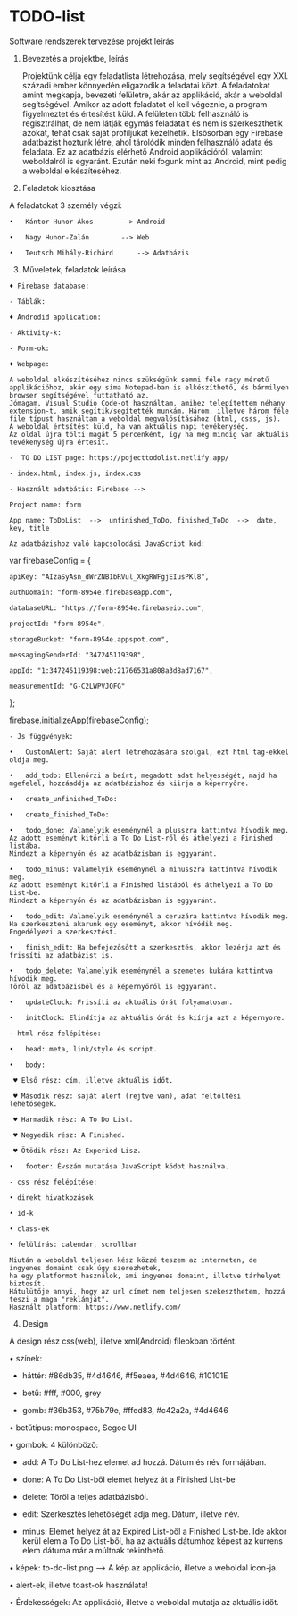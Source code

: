 # TODO-list
Software rendszerek tervezése projekt leírás

1.	Bevezetés a projektbe, leírás

 	Projektünk célja egy feladatlista létrehozása, mely segítségével egy XXI. századi ember könnyedén eligazodik a feladatai közt. A feladatokat amint megkapja, bevezeti felületre, akár az applikáció, akár a weboldal segítségével. Amikor az adott feladatot el kell végeznie, a program figyelmeztet és értesítést küld. 
	A felületen több felhasználó is regisztrálhat, de nem látják egymás feladatait és nem is szerkeszthetik azokat, tehát csak saját profiljukat kezelhetik. 
	Elsősorban egy Firebase adatbázist hoztunk létre, ahol tárolódik minden felhasználó adata és feladata. Ez az adatbázis elérhető Android applikációról, valamint weboldalról is egyaránt. 
	Ezután neki fogunk mint az Android, mint pedig a weboldal elkészítéséhez.
	
2.	Feladatok kiosztása

  A feladatokat 3 személy végzi:
  
    •	Kántor Hunor-Ákos 		--> Android
    
    •	Nagy Hunor-Zalán 		--> Web
    
    •	Teutsch Mihály-Richárd 		--> Adatbázis
    
  3.	Műveletek, feladatok leírása
  
    ♦ Firebase database:
    
    - Táblák: 

    ♦ Androdid application:
    
    - Aktivity-k:
    
    - Form-ok: 

    ♦ Webpage:
    
	A weboldal elkészítéséhez nincs szükségünk semmi féle nagy méretű applikációhoz, akár egy sima Notepad-ban is elkészíthető, és bármilyen browser segítségével futtatható az. 
	Jómagam, Visual Studio Code-ot használtam, amihez telepítettem néhany extension-t, amik segítik/segítették munkám. Három, illetve három féle file típust használtam a weboldal megvalósításához (html, csss, js). 
	A weboldal értsítést küld, ha van aktuális napi tevékenység. 
	Az oldal újra tölti magát 5 percenként, így ha még mindig van aktuális tevékenység újra értesít. 
   
    -  TO DO LIST page: https://pojecttodolist.netlify.app/
    
    - index.html, index.js, index.css
    
    - Használt adatbátis: Firebase -->
    
    Project name: form
    
    App name: ToDoList  -->  unfinished_ToDo, finished_ToDo  -->  date, key, title
    
    Az adatbázishoz való kapcsolodási JavaScript kód: 
    
var firebaseConfig = {

    apiKey: "AIzaSyAsn_dWrZNB1bRVul_XkgRWFgjEIusPKl8",
    
    authDomain: "form-8954e.firebaseapp.com",
    
    databaseURL: "https://form-8954e.firebaseio.com",
    
    projectId: "form-8954e",
    
    storageBucket: "form-8954e.appspot.com",
    
    messagingSenderId: "347245119398",
    
    appId: "1:347245119398:web:21766531a808a3d8ad7167",
    
    measurementId: "G-C2LWPVJQFG"
    
};

firebase.initializeApp(firebaseConfig);

    - Js függvények: 
    
    •	CustomAlert: Saját alert létrehozására szolgál, ezt html tag-ekkel oldja meg.
    
    •	add_todo: Ellenőrzi a beírt, megadott adat helyességét, majd ha mgefelel, hozzáaddja az adatbázishoz és kiirja a képernyőre.
    
    •	create_unfinished_ToDo:
    
    •	create_finished_ToDo:
    
    •	todo_done: Valamelyik eseménynél a plusszra kattintva hívodik meg. 
    Az adott eseményt kitőrli a To Do List-ről és áthelyezi a Finished listába. 
    Mindezt a képernyőn és az adatbázisban is eggyaránt. 
    
    •	todo_minus: Valamelyik eseménynél a minusszra kattintva hívodik meg. 
    Az adott eseményt kitőrli a Finished listából és áthelyezi a To Do List-be. 
    Mindezt a képernyőn és az adatbázisban is eggyaránt.
    
    •	todo_edit: Valamelyik eseménynél a ceruzára kattintva hívodik meg. 
    Ha szerkeszteni akarunk egy eseményt, akkor hívódik meg. 
    Engedélyezi a szerkesztést. 
    
    •	finish_edit: Ha befejezősőtt a szerkesztés, akkor lezérja azt és frissíti az adatbázist is.
    
    •	todo_delete: Valamelyik eseménynél a szemetes kukára kattintva hívodik meg. 
    Töröl az adatbázisból és a képernyőről is eggyaránt. 
    
    •	updateClock: Frissíti az aktuális órát folyamatosan. 
    
    •	initClock: Elindítja az aktuális órát és kiírja azt a képernyore. 
    
    - html rész felépítése:
    
    •	head: meta, link/style és script.
    
    •	body: 
    
     ♥ Első rész: cím, illetve aktuális időt.
     
     ♥ Második rész: saját alert (rejtve van), adat feltöltési lehetőségek.
     
     ♥ Harmadik rész: A To Do List.
     
     ♥ Negyedik rész: A Finished.
     
     ♥ Ötödik rész: Az Experied Lisz.
     
    •	footer: Évszám mutatása JavaScript kódot használva.
    
    - css rész felépítése:
    
    • direkt hivatkozások 
    
    • id-k
    
    • class-ek
    
    • felülírás: calendar, scrollbar
    
    Miután a weboldal teljesen kész közzé teszem az interneten, de ingyenes domaint csak úgy szerezhetek, 
    ha egy platformot használok, ami ingyenes domaint, illetve tárhelyet biztosít.
    Hátulütője annyi, hogy az url címet nem teljesen szekeszthetem, hozzá teszi a maga "reklámját". 
    Használt platform: https://www.netlify.com/
    
  4.	Design
  
  A design rész css(web), illetve xml(Android) fileokban történt.
  
  •	színek:
  
  - háttér: #86db35, #4d4646, #f5eaea, #4d4646, #10101E
  
  - betű:  #fff, #000, grey
  
  - gomb: #36b353, #75b79e, #ffed83, #c42a2a, #4d4646
    
  •	betűtípus: monospace, Segoe UI
  
  •	gombok: 4 különböző: 
  
  - add: A To Do List-hez elemet ad hozzá. Dátum és név formájában.
  
  - done: A To Do List-ből elemet helyez át a Finished List-be
  
  - delete: Töröl a teljes adatbázisból.
  
  - edit: Szerkesztés lehetőségét adja meg. Dátum, illetve név.
  
  - minus: Elemet helyez át az Expired List-ből a Finished List-be. 
  Ide akkor kerül elem a To Do List-ből, ha az aktuális dátumhoz képest az kurrens elem dátuma már a múltnak tekinthető. 
  
  •	képek: to-do-list.png  --> A kép az applikáció, illetve a weboldal icon-ja.
  
  •	alert-ek, illetve toast-ok használata!
  
  •	Érdekességek: Az applikáció, illetve a weboldal mutatja az aktuális időt.
 
